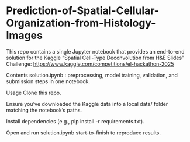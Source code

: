 # Prediction-of-Spatial-Cellular-Organization-from-Histology-Images

This repo contains a single Jupyter notebook that provides an end-to-end solution for the Kaggle “Spatial Cell-Type Deconvolution from H&E Slides” Challenge:
https://www.kaggle.com/competitions/el-hackathon-2025

Contents
solution.ipynb : preprocessing, model training, validation, and submission steps in one notebook.

Usage
Clone this repo.

Ensure you’ve downloaded the Kaggle data into a local data/ folder matching the notebook’s paths.

Install dependencies (e.g., pip install -r requirements.txt).

Open and run solution.ipynb start-to-finish to reproduce results.
